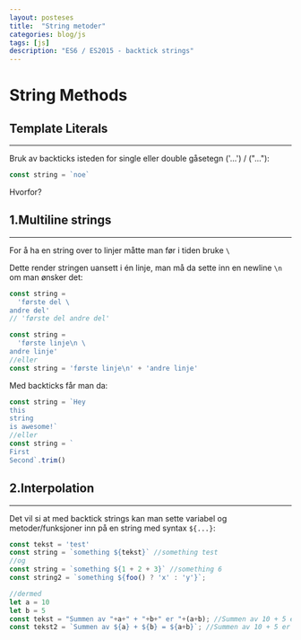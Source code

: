 ```yaml
---
layout: posteses
title:  "String metoder"
categories: blog/js
tags: [js]
description: "ES6 / ES2015 - backtick strings"
---
```

String Methods
======

Template Literals
------
---

Bruk av backticks isteden for single eller double gåsetegn ('...') / ("..."):
```javascript
const string = `noe`
```
Hvorfor?

1.Multiline strings
------
---

For å ha en string over to linjer måtte man før i tiden bruke `\`

Dette render stringen uansett i én linje, man må da sette inn en newline `\n` om man ønsker det:
```javascript
const string =
  'første del \
andre del'
// 'første del andre del'

const string =
  'første linje\n \
andre linje'
//eller
const string = 'første linje\n' + 'andre linje'
```

Med backticks får man da:
```javascript
const string = `Hey
this
string
is awesome!`
//eller
const string = `
First
Second`.trim()
```

2.Interpolation
------
---

Det vil si at med backtick strings kan man sette variabel og metoder/funksjoner inn på en string med syntax `${...}`:
```javascript
const tekst = 'test'
const string = `something ${tekst}` //something test
//og
const string = `something ${1 + 2 + 3}` //something 6
const string2 = `something ${foo() ? 'x' : 'y'}`;

//dermed
let a = 10
let b = 5
const tekst = "Summen av "+a+" + "+b+" er "+(a+b); //Summen av 10 + 5 er 15
const tekst2 = `Summen av ${a} + ${b} = ${a+b}`; //Summen av 10 + 5 er 15
```
